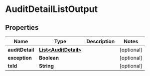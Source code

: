 
# AuditDetailListOutput

## Properties
Name | Type | Description | Notes
------------ | ------------- | ------------- | -------------
**auditDetail** | [**List&lt;AuditDetail&gt;**](AuditDetail.md) |  |  [optional]
**exception** | **Boolean** |  |  [optional]
**txId** | **String** |  |  [optional]



